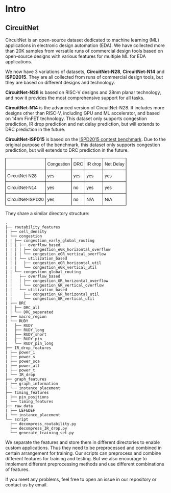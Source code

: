 # Intro

## CircuitNet

CircuitNet is an open-source dataset dedicated to machine learning (ML) applications in electronic design automation (EDA). We have collected more than 20K samples from versatile runs of commercial design tools based on open-source designs with various features for multiple ML for EDA applications. 

We now have 3 variations of datasets, **CircuitNet-N28**, **CircuitNet-N14** and **ISPD2015**. They are all collected from runs of commercial design tools, but they are based on different designs and technology. 

**CircuitNet-N28** is based on RISC-V designs and 28nm planar technology, and now it provides the most comprehensive support for all tasks.

**CircuitNet-N14** is the advanced version of CircuitNet-N28. It includes more designs other than RISC-V, including GPU and ML accelerator, and based on 14nm FinFET technology. This dataset only supports congestion prediction, IR drop prediction and net delay prediction, but will extends to DRC prediction in the future.

**CircuitNet-ISPD15** is based on the [ISPD2015 contest benchmark](https://www.ispd.cc/contests/15/ispd2015contest.html). Due to the original purpose of the benchmark, this dataset only supports congestion prediction, but will extends to DRC prediction in the future.

<style type="text/css">
.tg  {border-collapse:collapse;border-spacing:0;}
.tg td{border-color:black;border-style:solid;border-width:1px;font-family:Arial, sans-serif;font-size:14px;
  overflow:hidden;padding:10px 5px;word-break:normal;}
.tg th{border-color:black;border-style:solid;border-width:1px;font-family:Arial, sans-serif;font-size:14px;
  font-weight:normal;overflow:hidden;padding:10px 5px;word-break:normal;}
.tg .tg-0lax{text-align:left;vertical-align:top}
</style>
<table class="tg">
<thead>
  <tr>
    <th class="tg-0lax"></th>
    <th class="tg-0lax">Congestion</th>
    <th class="tg-0lax">DRC</th>
    <th class="tg-0lax">IR drop</th>
    <th class="tg-0lax">Net Delay</th>
  </tr>
</thead>
<tbody>
  <tr>
    <td class="tg-0lax">CircuitNet-N28</td>
    <td class="tg-0lax">yes</td>
    <td class="tg-0lax">yes</td>
    <td class="tg-0lax">yes</td>
    <td class="tg-0lax">yes</td>
  </tr>
  <tr>
    <td class="tg-0lax">CircuitNet-N14</td>
    <td class="tg-0lax">yes</td>
    <td class="tg-0lax">no</td>
    <td class="tg-0lax">yes</td>
    <td class="tg-0lax">yes</td>
  </tr>
  <tr>
    <td class="tg-0lax">CircuitNet-ISPD20</td>
    <td class="tg-0lax">yes</td>
    <td class="tg-0lax">no</td>
    <td class="tg-0lax">N/A</td>
    <td class="tg-0lax">N/A</td>
  </tr>
</tbody>
</table>


They share a similar directory structure:

```
.               
├── routability_features
| ├── cell_density
| └── congestion
| | ├── congestion_early_global_routing
| | | ├── overflow_based
| | | | ├── congestion_eGR_horizontal_overflow
| | | | └── congestion_eGR_vertical_overflow
| | | └── utilization_based
| | |   ├── congestion_eGR_horizontal_util
| | |   └── congestion_eGR_vertical_util
| | └── congestion_global_routing
| |   ├── overflow_based
| |   | ├── congestion_GR_horizontal_overflow
| |   | └── congestion_GR_vertical_overflow
| |   └── utilization_based
| |     ├── congestion_GR_horizontal_util
| |     └── congestion_GR_vertical_util
| ├── DRC
| | ├── DRC_all
| | └── DRC_seperated
| ├── macro_region
| └── RUDY
|   ├── RUDY
|   ├── RUDY_long
|   ├── RUDY_short
|   ├── RUDY_pin
|   └── RUDY_pin_long
├── IR_drop_features
| ├── power_i
| ├── power_s
| ├── power_sca
| ├── power_all
| ├── power_t
| └── IR_drop
├── graph_features
| ├── graph_information
| └── instance_placement
├── timing_features
| ├── pin_positions
| └── timing_features
├── raw_data
| ├── LEF&DEF
| └── instance_placement
└── script
  ├── decompress_routability.py
  ├── decompress_IR_drop.py
  └── generate_training_set.py
```

  We separate the features and store them in different directories to enable custom applications. Thus they need to be preprocessed and combined in certain arrangement for training.  Our scripts can preprocess and combine different features for training and testing.  But we also encourage to implement different preprocessing methods and use different combinations of features.

  If you meet any problems, feel free to open an issue in our repository or contact us by email.

<!-- To evaluate the dataset, we have implement 7 models on 3 tasks, i.e. congestion prediction, DRC violations prediction, IR drop prediction. The implemention code is also open-sourced, and we also provide script for generating traing set in these experiments so that you will be able to reproduce our results. On the other hand, you can use the script as guide for implementing your own method. -->



<!-- <script src="./folder-tree.js"></script>
  <script>
    var elements = document.getElementsByClassName('folder-tree'),
        length = elements.length;

    for (var i = length - 1; i >= 0; --i) {
      var node = elements[i],
          container = document.createElement('span');
      container.innerHTML = folderTree(node.innerHTML);

      node.parentNode.replaceChild(container.firstChild, node);
    }
  </script>
</body> -->